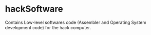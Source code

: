 # hackSoftware
Contains Low-level softwares code (Assembler and Operating System development code) for the hack computer.
